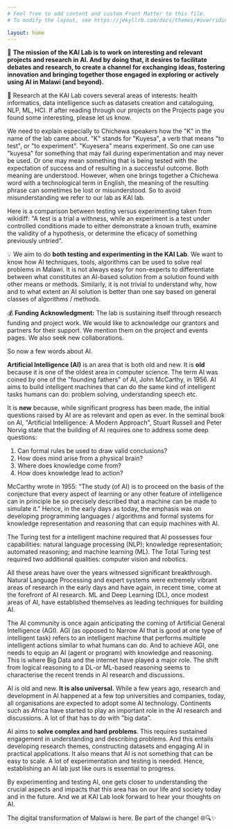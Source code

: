 ```yaml
---
# Feel free to add content and custom Front Matter to this file.
# To modify the layout, see https://jekyllrb.com/docs/themes/#overriding-theme-defaults

layout: home
---
```


🚀 **The mission of the KAI Lab is to work on interesting and relevant projects and research in AI. And by doing that, it desires to facilitate debates and research, to create a channel for exchanging ideas, fostering innovation and bringing together those engaged in exploring or actively using AI in Malawi (and beyond).**

🔗 Research at the KAI Lab covers several areas of interests: health informatics, data intelligence such as datasets creation and cataloguing, NLP, ML, HCI. If after reading through our projects on the Projects page you found some interesting, please let us know. 

We need to explain especially to Chichewa speakers how the "K" in the name of the lab came about. "K" stands for "Kuyesa", a verb that means "to test", or "to experiment". "Kuyesera" means experiment. So one can use "kuyesa" for something that may fail during experimentation and may never be used. Or one may mean something that is being tested with the expectation of success and of resulting in a successful outcome. Both meaning are understood. However, when one brings together a Chichewa word with a technological term in English, the meaning of the resulting phrase can sometimes be lost or misunderstood. So to avoid misunderstanding we refer to our lab as KAI lab.

Here is a comparison between testing versus experimenting taken from wikidiff:
"A test is a trial a withness, while an experiment is a test under controlled conditions made to either demonstrate a known truth, examine the validity of a hypothesis, or determine the eficacy of something previously untried".

💡 We aim to do **both testing and experimenting in the KAI Lab**. We want to know how AI techniques, tools, algorithms can be used to solve real problems in Malawi. It is not always easy for non-experts to differentiate between what constitutes an AI-based solution from a solution found with other means or methods. Similarly, it is not trivial to understand why, how and to what extent an AI solution is better than one say based on general classes of algorithms / methods. 

💰 **Funding Acknowledgment:** The lab is sustaining itself through research funding and project work. We would like to acknowledge our grantors and partners for their support. We mention them on the project and events pages. We also seek new collaborations. 

So now a few words about AI.

**Artificial Intelligence (AI)** is an area that is both old and new. It is **old** because it is one of the oldest area in computer science. The term AI was coined by one of the "founding fathers" of AI, John McCarthy, in 1956. AI aims to build intelligent machines that can do the same kind of intelligent tasks humans can do: problem solving, understanding speech etc. 

It is **new** because, while significant progress has been made, the initial questions raised by AI are as relevant and open as ever. In the seminal book on AI, "Artificial Intelligence: A Modern Approach", Stuart Russell and Peter Norvig  state that the building of AI requires one to address some deep questions: 

1. Can formal rules be used to draw valid conclusions? 
2. How does mind arise from a physical brain? 
3. Where does knowledge come from? 
4. How does knowledge lead to action? 

McCarthy wrote in 1955: "The study (of AI) is to proceed on the basis of the conjecture that every aspect of learning or any other feature of intelligence can in principle be so precisely described that a machine can be made to simulate it." Hence, in the early days as today, the emphasis was on developing programming languages / algorithms and formal systems for knowledge representation and reasoning that can equip machines with AI. 

The Turing test for a intelligent machine required that AI possesses four capabilities: natural language processing (NLP); knowledge representation; automated reasoning; and machine learning (ML). The Total Turing test required two additional qualities: computer vision and robotics. 

All these areas have over the years witnessed significant breakthrough. Natural Language Processing and expert systems were extremely vibrant areas of research in the early days and have again, in recent time, come at the forefront of AI research. ML and Deep Learning (DL), once modest areas of AI, have established themselves as leading techniques for building AI. 

The AI community is once again anticipating the coming of Artificial General Intelligence (AGI). AGI (as opposed to Narrow AI that is good at one type of intelligent task) refers to an intelligent machine that performs multiple intelligent actions similar to what humans can do. And to achieve AGI, one needs to equip an AI (agent or program) with knowledge and reasoning. This is where Big Data and the internet have played a major role. The shift from logical reasoning to a DL-or ML-based reasoning seems to characterise the recent trends in AI research and discussions.

AI is old and new. **It is also universal.** While a few years ago, research and development in AI happened at a few top universities and companies, today, all organisations are expected to adopt some AI technology. Continents such as Africa have started to play an important role in the AI research and discussions. A lot of that has to do with "big data".

AI aims to **solve complex and hard problems**. This requires sustained engagement in understanding and describing problems. And this entails developing research themes, constructing datasets and engaging AI in practical applications. It also means that AI is  not something that can be easy to scale. A lot of experimentation and testing is needed. Hence, establishing an AI lab just like ours is essential to progress. 

By experimenting and testing AI, one gets closer to understanding the crucial aspects and impacts that this area has on our life and society today and in the future. And we at KAI Lab look forward to hear your thoughts on AI.

The digital transformation of Malawi is here. Be part of the change! 🌐🔍✨

[mubas-organization]:   http://www.mubas.ac.mw
